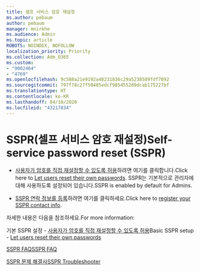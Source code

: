 ```yaml
---
title: 셀프 서비스 암호 재설정
ms.author: pebaum
author: pebaum
manager: mnirkhe
ms.audience: Admin
ms.topic: article
ROBOTS: NOINDEX, NOFOLLOW
localization_priority: Priority
ms.collection: Adm_O365
ms.custom:
- "9002464"
- "4769"
ms.openlocfilehash: 9c588a21e9192a48231836c29a5238589fdf7092
ms.sourcegitcommit: 797f78c27f50485edcf9854552d9dcab175227bf
ms.translationtype: HT
ms.contentlocale: ko-KR
ms.lasthandoff: 04/10/2020
ms.locfileid: "43217834"
---
```

# <a name="self-service-password-reset-sspr"></a><span data-ttu-id="35727-102">SSPR(셀프 서비스 암호 재설정)</span><span class="sxs-lookup"><span data-stu-id="35727-102">Self-service password reset (SSPR)</span></span>

- <span data-ttu-id="35727-103">[사용자가 암호를 직접 재설정할 수 있도록 허용](https://admin.microsoft.com/Adminportal/Home#/featureexplorer/security/Sspr)하려면 여기를 클릭합니다.</span><span class="sxs-lookup"><span data-stu-id="35727-103">Click here to [Let users reset their own passwords](https://admin.microsoft.com/Adminportal/Home#/featureexplorer/security/Sspr).</span></span>  <span data-ttu-id="35727-104">SSPR는 기본적으로 관리자에 대해 사용하도록 설정되어 있습니다.</span><span class="sxs-lookup"><span data-stu-id="35727-104">SSPR is enabled by default for Admins.</span></span>

- <span data-ttu-id="35727-105">[SSPR 연락 정보를 등록](https://go.microsoft.com/fwlink/?linkid=849451)하려면 여기를 클릭하세요.</span><span class="sxs-lookup"><span data-stu-id="35727-105">Click here to [register your SSPR contact info](https://go.microsoft.com/fwlink/?linkid=849451).</span></span>

<span data-ttu-id="35727-106">자세한 내용은 다음을 참조하세요.</span><span class="sxs-lookup"><span data-stu-id="35727-106">For more information:</span></span>

<span data-ttu-id="35727-107">기본 SSPR 설정 - [사용자가 암호를 직접 재설정할 수 있도록 허용](https://docs.microsoft.com/microsoft-365/admin/add-users/let-users-reset-passwords?view=o365-worldwide)</span><span class="sxs-lookup"><span data-stu-id="35727-107">Basic SSPR setup - [Let users reset their own passwords](https://docs.microsoft.com/microsoft-365/admin/add-users/let-users-reset-passwords?view=o365-worldwide)</span></span>

[<span data-ttu-id="35727-108">SSPR FAQ</span><span class="sxs-lookup"><span data-stu-id="35727-108">SSPR FAQ</span></span>](https://docs.microsoft.com/azure/active-directory/authentication/active-directory-passwords-faq)

[<span data-ttu-id="35727-109">SSPR 문제 해결사</span><span class="sxs-lookup"><span data-stu-id="35727-109">SSPR Troubleshooter</span></span>](https://docs.microsoft.com/azure/active-directory/authentication/active-directory-passwords-troubleshoot)
